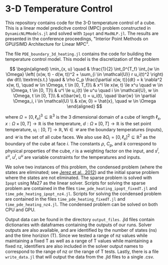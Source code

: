 # 3-D Temperature Control

This repository contains code for the 3-D temperature control of a cube. This is a linear model predicitve control (MPC) problem constructed in `DynamicNLPModels.jl` and solved with `Ipopt` and `MadNLP.jl`. The results are presented in the conference proceedings, "Interior Point Methods on GPU/SIMD Architecture for Linear MPC".

The file `PDE_boundary_3d_heating.jl` contains the code for building the temperature control model. This model is the discretization of the problem 

$$
\begin{aligned}
    \min_{x, u} \quad & \frac{1}{2} \int_0^{T_f} \int_{w \in \Omega} \left( (x(w, t) - d(w, t))^2 + \sum_{i \in \mathcal{U}} r u_i(t)^2 \right) dw dt\\
    \textrm{s.t.} \quad & \rho C_p  \frac{\partial x(w, t)}{dt} = k \nabla^2 x(w, t), \quad w \in \Omega, t \in [0, T_f]\\
    & x^l \le x(w, t) \le x^u \quad w \in \Omega, t \in [0, T]\\
    & u^l \le u_i(t) \le u^u \quad i \in \mathcal{U}, w \in \Omega, t \in [0, T]\\
    & x(\bar{w}, t) = u_i(t), \quad \bar{w} \in \partial \Omega_i, i \in \mathcal{U}  \\
    & x(w, 0) = \hat{x}, \quad w \in \Omega
\end{aligned}
$$

where $\Omega = [0, \ell_x]^3 \subseteq \mathbb{R}^3$ is the 3 dimensional domain of a cube of length $\ell_x$, $x: \Omega \times [0, T] \rightarrow \mathbb{R}$ is the temperature, $d: \Omega \times [0, T] \rightarrow \mathbb{R}$  is the set point temperature,  $u_i: [0, T] \rightarrow \mathbb{R}, \forall i \in \mathcal{U}$ are the boundary temperatures (inputs), and $\mathcal{U}$ is the set of all cube faces. We also use $\partial \Omega_i = [0, \ell_x]^2 \subseteq \mathbb{R}^2$ as the boundary of the cube at face $i$. The constants $\rho$, $C_p$, and $k$ correspond to physical properties of the cube, $r$ is a weighting factor on the input, and $s^l$, $s^u$, $u^l$, $u^u$ are variable constraints for the temperatures and inputs.

We solve two instances of this problem, the condensed problem (where the states are eliminated; see [Jerez et al., 2012](https://doi.org/10.1016/j.automatica.2012.03.010)) and the initial sparse problem where the states are not eliminated. The sparse problem is solved with `Ipopt` using Ma27 as the linear solver. Scripts for solving the sparse problem are contained in the files `time_pde_heating_ipopt_fixedT.jl` and `time_pde_heating_ipopt_nz4.jl`. Scripts for solving the condensed problem are contained in the files `time_pde_heating_fixedT.jl` and `time_pde_heating_nz4.jl`. The condensed problem can be solved on both CPU and GPU. 

Output data can be found in the directory `output_files`. .jld files contain dictionaries with dataframes containing the outputs of our runs. Solver outputs are also available, and are identified by the number of states (ns) and the time horizion (T). Since we tested a range of nz values while maintaining a fixed T as well as a range of T values while maintaining a fixed nz, identifiers are also included in the solver output names to correspond to the range of nz or the range of T tests. Lastly, there is a file `write_data.jl` that will output the data from the .jld files to a single .csv. 

